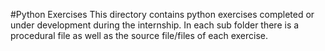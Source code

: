 #Python Exercises
This directory contains python exercises completed or under development
during the internship. In each sub folder there is a procedural file
as well as the source file/files of each exercise.